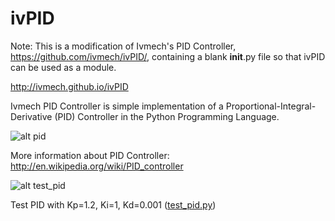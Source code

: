 # ivPID

Note: This is a modification of Ivmech's PID Controller, https://github.com/ivmech/ivPID/, containing a blank __init__.py file so that ivPID can be used as a module.

http://ivmech.github.io/ivPID

Ivmech PID Controller is simple implementation of a Proportional-Integral-Derivative (PID) Controller in the Python Programming Language.

![alt pid](https://raw.githubusercontent.com/ivmech/ivPID/master/docs/images/pid_control.png)

More information about PID Controller: http://en.wikipedia.org/wiki/PID_controller


![alt test_pid](https://raw.githubusercontent.com/ivmech/ivPID/master/docs/images/pid_1.png)

Test PID with Kp=1.2, Ki=1, Kd=0.001 ([test_pid.py](/ivmech/ivPID/blob/master/test_pid.py))
